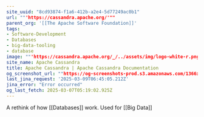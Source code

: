 ```yaml
---
site_uuid: "8cd93874-f1a6-412b-a2e4-5d77249ac0b1"
url: ""'https://cassandra.apache.org/'""
parent_org: '[[The Apache Software Foundation]]'
tags:
- Software-Development
- Databases
- big-data-tooling
- database
image: ""'https://cassandra.apache.org/_/../assets/img/logo-white-r.png'""
site_name: Apache Cassandra
title: Apache Cassandra | Apache Cassandra Documentation
og_screenshot_url: ""https://og-screenshots-prod.s3.amazonaws.com/1366x768/80/false/1eb942c9dce57155686ed1fec8569e4217023d90b447296610d9a5517a5cb37b.jpeg""
last_jina_request: '2025-03-09T06:45:05.212Z'
jina_error: "Error occurred"
og_last_fetch: 2025-03-07T05:19:02.925Z
---
```

A rethink of how [[Databases]] work. Used for [[Big Data]]
